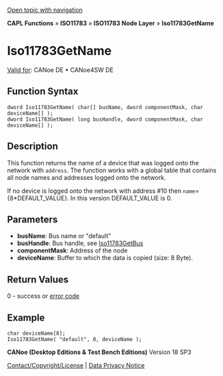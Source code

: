 [Open topic with navigation](../../../../../../CANoeDEFamily.htm#Topics/CAPLFunctions/ISO11783/ISONodeLayer/Functions/CAPLfunctionIso11783GetName.md)

**CAPL Functions** » **ISO11783** » **ISO11783 Node Layer** » **Iso11783GetName**

# Iso11783GetName

[Valid for](../../../../Shared/FeatureAvailability.md): CANoe DE • CANoe4SW DE

## Function Syntax

```plaintext
dword Iso11783GetName( char[] busName, dword componentMask, char deviceName[] );
dword Iso11783GetName( long busHandle, dword componentMask, char deviceName[] );
```

## Description

This function returns the name of a device that was logged onto the network with `address`. The function works with a global table that contains all node names and addresses logged onto the network.

If no device is logged onto the network with address #10 then `name`={8*DEFAULT_VALUE}. In this version DEFAULT_VALUE is 0.

## Parameters

- **busName**: Bus name or "default"
- **busHandle**: Bus handle, see [Iso11783GetBus](CAPLfunctionIso11783getbus.md)
- **componentMask**: Address of the node
- **deviceName**: Buffer to which the data is copied (size: 8 Byte).

## Return Values

0 - success or [error code](../CAPLfunctionsISONLErrorCodes.md)

## Example

```plaintext
char deviceName[8];
Iso11783GetName( "default", 0, deviceName );
```

**CANoe (Desktop Editions & Test Bench Editions)** Version 18 SP3

[Contact/Copyright/License](../../../../Shared/ContactCopyrightLicense.md) | [Data Privacy Notice](https://www.vector.com/int/en/company/get-info/privacy-policy/)
